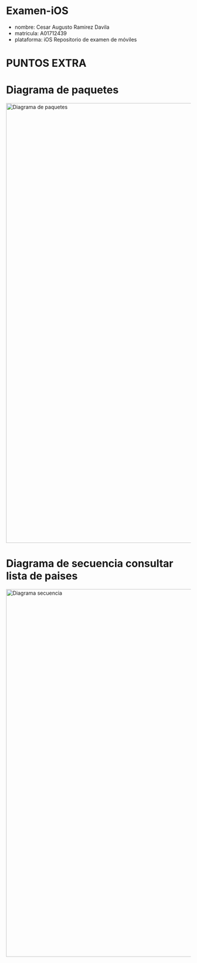 # Examen-iOS
* nombre: Cesar Augusto Ramirez Davila
* matricula: A01712439
* plataforma: iOS
Repositorio de examen de móviles
# PUNTOS EXTRA

# Diagrama de paquetes
<img width="925" height="1200" alt="Diagrama de paquetes" src="https://github.com/user-attachments/assets/47db3527-b714-4c17-b5eb-439e8d22b787" />


# Diagrama de secuencia consultar lista de paises
<img width="1472" height="1003" alt="Diagrama secuencia" src="https://github.com/user-attachments/assets/1870fb39-f746-41c5-be90-9910ad25da5b" />
